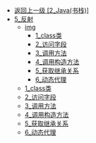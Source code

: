 - [返回上一级 [2_Java(书栈)]](page/后端/JavaNote/2_Java(书栈)/)
- [5_反射](page/后端/JavaNote/2_Java(书栈)/5_反射/)
  - [img](page/后端/JavaNote/2_Java(书栈)/5_反射/img/)
    - [1_class类](page/后端/JavaNote/2_Java(书栈)/5_反射/img/1_class类/)
    - [2_访问字段](page/后端/JavaNote/2_Java(书栈)/5_反射/img/2_访问字段/)
    - [3_调用方法](page/后端/JavaNote/2_Java(书栈)/5_反射/img/3_调用方法/)
    - [4_调用构造方法](page/后端/JavaNote/2_Java(书栈)/5_反射/img/4_调用构造方法/)
    - [5_获取继承关系](page/后端/JavaNote/2_Java(书栈)/5_反射/img/5_获取继承关系/)
    - [6_动态代理](page/后端/JavaNote/2_Java(书栈)/5_反射/img/6_动态代理/)
  - [1_class类](page/后端/JavaNote/2_Java(书栈)/5_反射/1_class类.md)
  - [2_访问字段](page/后端/JavaNote/2_Java(书栈)/5_反射/2_访问字段.md)
  - [3_调用方法](page/后端/JavaNote/2_Java(书栈)/5_反射/3_调用方法.md)
  - [4_调用构造方法](page/后端/JavaNote/2_Java(书栈)/5_反射/4_调用构造方法.md)
  - [5_获取继承关系](page/后端/JavaNote/2_Java(书栈)/5_反射/5_获取继承关系.md)
  - [6_动态代理](page/后端/JavaNote/2_Java(书栈)/5_反射/6_动态代理.md)
